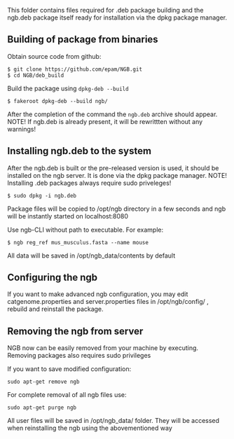 This folder contains files required for .deb package building and the ngb.deb package itself ready for installation via the dpkg package manager.

## Building of package from binaries

Obtain source code from github: 
```
$ git clone https://github.com/epam/NGB.git
$ cd NGB/deb_build
```
Build the package using `dpkg-deb --build`
```
$ fakeroot dpkg-deb --build ngb/
```
After the completion of the command the `ngb.deb` archive should appear. NOTE! If ngb.deb is already present, it will be rewrittten without any warnings! 

## Installing ngb.deb to the system 

After the ngb.deb is built or the pre-released version is used, it should be installed on the ngb server.
It is done via the dpkg package manager. 
NOTE! Installing .deb packages always require sudo priveleges!

```
$ sudo dpkg -i ngb.deb
```
Package files will be copied to /opt/ngb directory in a few seconds and ngb will be instantly started on localhost:8080 

Use ngb-CLI without path to executable. For example:
 
```
$ ngb reg_ref mus_musculus.fasta --name mouse
```
All data will be saved in /opt/ngb_data/contents by default

## Configuring the ngb

If you want to make advanced ngb configuration, you may edit catgenome.properties and server.properties files in /opt/ngb/config/ , rebuild and reinstall the package. 

## Removing the ngb from server

NGB now can be easily removed from your machine by executing. Removing packages also requires sudo privileges 

If you want to save modified configuration: 

```
sudo apt-get remove ngb 
```

For complete removal of all ngb files use: 

```
sudo apt-get purge ngb 
```
All user files will be saved in /opt/ngb_data/ folder. They will be accessed when reinstalling the ngb using the abovementioned way

